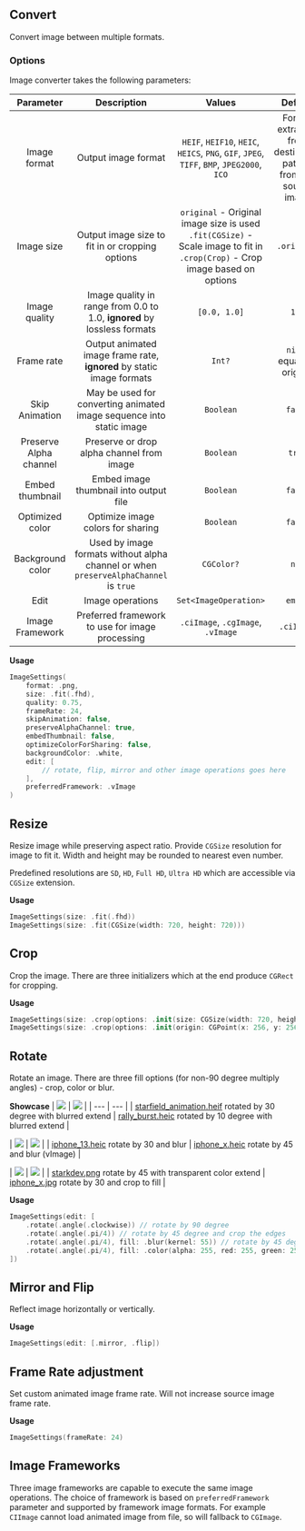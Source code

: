 ## Convert
Convert image between multiple formats.

### Options
Image converter takes the following parameters:

| Parameter | Description | Values | Default |
| :---: | :---: | :---: | :---: |
| Image format | Output image format | `HEIF`, `HEIF10`, `HEIC`, `HEICS`, `PNG`, `GIF`, `JPEG`, `TIFF`, `BMP`, `JPEG2000`, `ICO` | Format extracted from destination path or from the source image |
| Image size | Output image size to fit in or cropping options | `original` - Original image size is used</br> `.fit(CGSize)` - Scale image to fit in</br>`.crop(Crop)` - Crop image based on options | `.original` |
| Image quality | Image quality in range from 0.0 to 1.0, __ignored__ by lossless formats | `[0.0, 1.0]` | `1.0` |
| Frame rate | Output animated image frame rate, __ignored__ by static image formats | `Int?` | `nil` - equals to original |
| Skip Animation | May be used for converting animated image sequence into static image | `Boolean` | `false` |
| Preserve Alpha channel | Preserve or drop alpha channel from image | `Boolean` | `true` |
| Embed thumbnail | Embed image thumbnail into output file | `Boolean` | `false` |
| Optimized color | Optimize image colors for sharing | `Boolean` | `false` |
| Background color | Used by image formats without alpha channel or when `preserveAlphaChannel` is `true` | `CGColor?` | `nil` |
| Edit | Image operations | `Set<ImageOperation>` | `empty` |
| Image Framework | Preferred framework to use for image processing | `.ciImage`, `.cgImage`, `.vImage` | `.ciImage` |

__Usage__
```Swift
ImageSettings(
    format: .png,
    size: .fit(.fhd),
    quality: 0.75,
    frameRate: 24,
    skipAnimation: false,
    preserveAlphaChannel: true,
    embedThumbnail: false,
    optimizeColorForSharing: false,
    backgroundColor: .white,
    edit: [
        // rotate, flip, mirror and other image operations goes here
    ],
    preferredFramework: .vImage
)
```

## Resize
Resize image while preserving aspect ratio. Provide `CGSize` resolution for image to fit it. Width and height may be rounded to nearest even number.

Predefined resolutions are `SD`, `HD`, `Full HD`, `Ultra HD` which are accessible via `CGSize` extension.

__Usage__
```Swift
ImageSettings(size: .fit(.fhd))
ImageSettings(size: .fit(CGSize(width: 720, height: 720)))
```

## Crop
Crop the image. There are three initializers which at the end produce `CGRect` for cropping.

__Usage__
```Swift
ImageSettings(size: .crop(options: .init(size: CGSize(width: 720, height: 720), aligment: .center)))
ImageSettings(size: .crop(options: .init(origin: CGPoint(x: 256, y: 256), size: CGSize(width: 1080, height: 1080))))
```

## Rotate
Rotate an image. There are three fill options (for non-90 degree multiply angles) - crop, color or blur.

__Showcase__
| <img src='starfield_animation_30.gif'/> | <img src='rally_burst_10.gif'/> |
| --- | --- |
| [starfield_animation.heif](Tests/media/starfield_animation.heif) rotated by 30 degree with blurred extend | [rally_burst.heic](Tests/media/rally_burst.heic) rotated by 10 degree with blurred extend |

| <img src='iphone_13_30.jpg'/> | <img src='iphone_x_45_vi.png'/> |
| [iphone_13.heic](Tests/media/iphone_13_hdr_gain_map.HEIC) rotate by 30 and blur | [iphone_x.heic](Tests/media/iphone_x.HEIC) rotate by 45 and blur (vImage) |

| <img src='starkdev_45.png'/> | <img src='iphone_x_30_crop.jpg'/> |
| [starkdev.png](Tests/media/starkdev.png) rotate by 45 with transparent color extend | [iphone_x.jpg](Tests/media/iphone_x.jpg) rotate by 30 and crop to fill |

<!--<picture><source srcset="starfield_animation_30.webp" /><source srcset="starfield_animation_30.gif" /><img src="starfield_animation_30.webp" alt="starfield_animation.heif rotated by 30 degree with blurred extend" /></picture>-->

__Usage__
```Swift
ImageSettings(edit: [
    .rotate(.angle(.clockwise)) // rotate by 90 degree
    .rotate(.angle(.pi/4)) // rotate by 45 degree and crop the edges
    .rotate(.angle(.pi/4), fill: .blur(kernel: 55)) // rotate by 45 degree with blurred extend on edges
    .rotate(.angle(.pi/4), fill: .color(alpha: 255, red: 255, green: 255, blue: 255)) // rotate by 45 degree with white color fill on edges
])
```

## Mirror and Flip
Reflect image horizontally or vertically.

__Usage__
```Swift
ImageSettings(edit: [.mirror, .flip])
```

## Frame Rate adjustment
Set custom animated image frame rate. Will not increase source image frame rate.

__Usage__
```Swift
ImageSettings(frameRate: 24)
```

## Image Frameworks
Three image frameworks are capable to execute the same image operations. The choice of framework is based on `preferredFramework` parameter and supported by framework image formats. For example `CIImage` cannot load animated image from file, so will fallback to `CGImage`.
